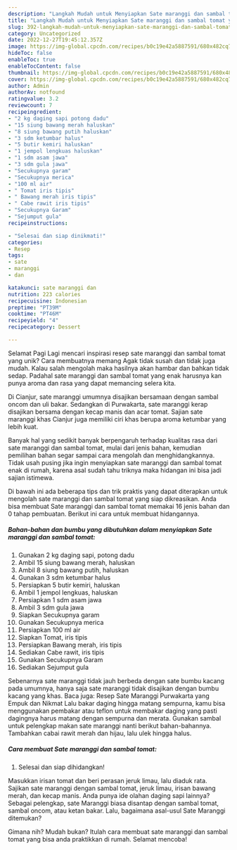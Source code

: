 ```yaml
---
description: "Langkah Mudah untuk Menyiapkan Sate maranggi dan sambal tomat yang Enak, Sempurna"
title: "Langkah Mudah untuk Menyiapkan Sate maranggi dan sambal tomat yang Enak, Sempurna"
slug: 392-langkah-mudah-untuk-menyiapkan-sate-maranggi-dan-sambal-tomat-yang-enak-sempurna
category: Uncategorized
date: 2022-12-27T19:45:12.357Z
image: https://img-global.cpcdn.com/recipes/b0c19e42a5887591/680x482cq70/sate-maranggi-dan-sambal-tomat-foto-resep-utama.jpg
hideToc: false
enableToc: true
enableTocContent: false
thumbnail: https://img-global.cpcdn.com/recipes/b0c19e42a5887591/680x482cq70/sate-maranggi-dan-sambal-tomat-foto-resep-utama.jpg
cover: https://img-global.cpcdn.com/recipes/b0c19e42a5887591/680x482cq70/sate-maranggi-dan-sambal-tomat-foto-resep-utama.jpg
author: Admin
authorAv: notfound
ratingvalue: 3.2
reviewcount: 7
recipeingredient:
- "2 kg daging sapi potong dadu"
- "15 siung bawang merah haluskan"
- "8 siung bawang putih haluskan"
- "3 sdm ketumbar halus"
- "5 butir kemiri haluskan"
- "1 jempol lengkuas haluskan"
- "1 sdm asam jawa"
- "3 sdm gula jawa"
- "Secukupnya garam"
- "Secukupnya merica"
- "100 ml air"
- " Tomat iris tipis"
- " Bawang merah iris tipis"
- " Cabe rawit iris tipis"
- "Secukupnya Garam"
- "Sejumput gula"
recipeinstructions:

- "Selesai dan siap dinikmati!"
categories:
- Resep
tags:
- sate
- maranggi
- dan

katakunci: sate maranggi dan 
nutrition: 223 calories
recipecuisine: Indonesian
preptime: "PT39M"
cooktime: "PT46M"
recipeyield: "4"
recipecategory: Dessert

---
```



Selamat Pagi Lagi mencari inspirasi resep sate maranggi dan sambal tomat yang unik? Cara membuatnya memang Agak tidak susah dan tidak juga mudah. Kalau salah mengolah maka hasilnya akan hambar dan bahkan tidak sedap. Padahal sate maranggi dan sambal tomat yang enak harusnya kan punya aroma dan rasa yang dapat memancing selera kita.


Di Cianjur, sate maranggi umumnya disajikan bersamaan dengan sambal oncom dan uli bakar. Sedangkan di Purwakarta, sate maranggi kerap disajikan bersama dengan kecap manis dan acar tomat. Sajian sate maranggi khas Cianjur juga memiliki ciri khas berupa aroma ketumbar yang lebih kuat.

Banyak hal yang sedikit banyak berpengaruh terhadap kualitas rasa dari sate maranggi dan sambal tomat, mulai dari jenis bahan, kemudian pemilihan bahan segar sampai cara mengolah dan menghidangkannya. Tidak usah pusing jika ingin menyiapkan sate maranggi dan sambal tomat enak di rumah, karena asal sudah tahu triknya maka hidangan ini bisa jadi sajian istimewa.


Di bawah ini ada beberapa tips dan trik praktis yang dapat diterapkan untuk mengolah sate maranggi dan sambal tomat yang siap dikreasikan. Anda bisa membuat Sate maranggi dan sambal tomat memakai 16 jenis bahan dan 0 tahap pembuatan. Berikut ini cara untuk membuat hidangannya.

<!--inarticleads1-->

##### Bahan-bahan dan bumbu yang dibutuhkan dalam menyiapkan Sate maranggi dan sambal tomat:

1. Gunakan 2 kg daging sapi, potong dadu
1. Ambil 15 siung bawang merah, haluskan
1. Ambil 8 siung bawang putih, haluskan
1. Gunakan 3 sdm ketumbar halus
1. Persiapkan 5 butir kemiri, haluskan
1. Ambil 1 jempol lengkuas, haluskan
1. Persiapkan 1 sdm asam jawa
1. Ambil 3 sdm gula jawa
1. Siapkan Secukupnya garam
1. Gunakan Secukupnya merica
1. Persiapkan 100 ml air
1. Siapkan  Tomat, iris tipis
1. Persiapkan  Bawang merah, iris tipis
1. Sediakan  Cabe rawit, iris tipis
1. Gunakan Secukupnya Garam
1. Sediakan Sejumput gula


Sebenarnya sate maranggi tidak jauh berbeda dengan sate bumbu kacang pada umumnya, hanya saja sate maranggi tidak disajikan dengan bumbu kacang yang khas. Baca juga: Resep Sate Maranggi Purwakarta yang Empuk dan Nikmat Lalu bakar daging hingga matang sempurna, kamu bisa menggunakan pembakar atau teflon untuk membakar daging yang pasti dagingnya harus matang dengan sempurna dan merata. Gunakan sambal untuk pelengkap makan sate maranggi nanti berikut bahan-bahannya. Tambahkan cabai rawit merah dan hijau, lalu ulek hingga halus. 

<!--inarticleads2-->

##### Cara membuat Sate maranggi dan sambal tomat:


1. Selesai dan siap dihidangkan!

Masukkan irisan tomat dan beri perasan jeruk limau, lalu diaduk rata. Sajikan sate maranggi dengan sambal tomat, jeruk limau, irisan bawang merah, dan kecap manis. Anda punya ide olahan daging sapi lainnya? Sebagai pelengkap, sate Maranggi biasa disantap dengan sambal tomat, sambal oncom, atau ketan bakar. Lalu, bagaimana asal-usul Sate Maranggi ditemukan? 

Gimana nih? Mudah bukan? Itulah cara membuat sate maranggi dan sambal tomat yang bisa anda praktikkan di rumah. Selamat mencoba!
